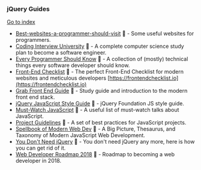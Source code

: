 ### jQuery Guides
[Go to index](https://github.com/cdleon/awesome-front-end#index)
* [Best-websites-a-programmer-should-visit](https://github.com/sdmg15/Best-websites-a-programmer-should-visit) :gift_heart: - Some useful websites for programmers.
* [Coding Interview University](https://github.com/jwasham/coding-interview-university) :gift_heart: - A complete computer science study plan to become a software engineer.
* [Every Programmer Should Know](https://github.com/mr-mig/every-programmer-should-know) :gift_heart: - A collection of (mostly) technical things every software developer should know.
* [Front-End Checklist](https://github.com/thedaviddias/Front-End-Checklist) :gift_heart: - The perfect Front-End Checklist for modern websites and meticulous developers [https://frontendchecklist.io](https://frontendchecklist.io)
* [Grab Front End Guide](https://github.com/grab/front-end-guide) :gift_heart: - Study guide and introduction to the modern front end stack.
* [jQuery JavaScript Style Guide](http://contribute.jquery.org/style-guide/js/s) :gift_heart: - jQuery Foundation JS style guide.
* [Must-Watch JavaScript](https://github.com/AllThingsSmitty/must-watch-javascript) :gift_heart: - A useful list of must-watch talks about JavaScript.
* [Project Guidelines](https://github.com/wearehive/project-guidelines) :gift_heart: - A set of best practices for JavaScript projects.
* [Spellbook of Modern Web Dev](https://github.com/dexteryy/spellbook-of-modern-webdev) :gift_heart: -  A Big Picture, Thesaurus, and Taxonomy of Modern JavaScript Web Development.
* [You Don't Need jQuery](https://github.com/oneuijs/You-Dont-Need-jQuery) :gift_heart: - You don't need jQuery any more, here is how you can get rid of it.
* [Web Developer Roadmap 2018](https://github.com/kamranahmedse/developer-roadmap) :gift_heart: - Roadmap to becoming a web developer in 2018.